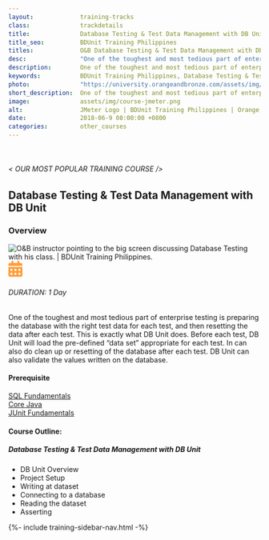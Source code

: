 ```yaml
---
layout:             training-tracks
class:              trackdetails
title:              Database Testing & Test Data Management with DB Unit
title_seo:          BDUnit Training Philippines
titles:             O&B Database Testing & Test Data Management with DB Unit
desc:               "One of the toughest and most tedious part of enterprise testing is preparing the database with the right test data for each test, and then resetting the data after each test. This is exactly what DB Unit does. "
description:        One of the toughest and most tedious part of enterprise testing is preparing the database with the right test data for each test, and then resetting the data after each test. This is exactly what DB Unit does. 
keywords:           BDUnit Training Philippines, Database Testing & Test Data Management with DB Unit Training Course Philippines
photo:              "https://university.orangeandbronze.com/assets/img/DatabaseTestingAndTestDataManagementWithDBUnit-FBLinkPostPhoto.png"
short_description:  One of the toughest and most tedious part of enterprise testing is preparing the database with the right test data for each test, and then resetting the data after each test. This is exactly what DB Unit does. 
image:              assets/img/course-jmeter.png
alt:                JMeter Logo | BDUnit Training Philippines | Orange and Bronze Software Labs
date:               2018-06-9 08:00:00 +0800
categories:         other_courses
---
```

<div class="section-content">
    <div class="container-fluid auto-1110">
        <div class="row">
            <div class="col">
                <div class="panel-content">
                    <div class="title-section">
                        <img src="{{ "assets/img/title-software.png" | relative_url }}" alt="">
                        <div class="title">
                            <h6>
                                < OUR MOST POPULAR TRAINING COURSE />
                            </h6>
                            <h2>Database Testing & Test Data Management with DB Unit</h2>
                        </div>
                    </div>
                    <div class="row" data-sticky-container>
                        <div class="track-panel">
                            <div class="track-content">
                                <section id="overview">
                                    <h3>Overview</h3>
                                    <img class="mb30 img-fluid" src="{{ "assets/img/DatabaseTestingAndTestDataManagementWithDBUnit-cover.png" | relative_url }}" alt="O&B instructor pointing to the big screen discussing Database Testing with his class. | BDUnit Training Philippines.">
                                    <div class="track-details">
                                        <div class="details mr40">
                                            <img src="/assets/img/ico-calendar.svg" alt="">
                                            <h6>DURATION: 1 Day</h6>
                                        </div>
                                    </div>
                                    <p>
                                        One of the toughest and most tedious part of enterprise testing is preparing the database with the right test data for each test, and then resetting the data after each test. This is exactly what DB Unit does. Before each test, DB Unit will load the pre-defined “data set” appropriate for each test. In can also do clean up or resetting of the database after each test. DB Unit can also validate the values written on the database.
                                    </p>
                                    <h4>
                                        Prerequisite
                                    </h4>
                                    <p>
                                        <a href="/other_courses/sql/" target="_blank">SQL Fundamentals</a><br/>
                                        <a href="/java/core-java/" target="_blank">Core Java</a><br/>
                                        <a href="/other_courses/junit/" target="_blank">JUnit Fundamentals</a>
                                    </p>
                                </section>
                                <section id="topic-outline">
                                    <h4>
                                        Course Outline:
                                    </h4>
                                    <h5 class="course-title">Database Testing & Test Data Management with DB Unit</h5>
                                    <ul class="course-outline">
                                        <li>DB Unit Overview</li>
                                        <li>Project Setup</li>
                                        <li>Writing at dataset</li>
                                        <li>Connecting to a database</li>
                                        <li>Reading the dataset</li>
                                        <li>Asserting</li>
                                    </ul>
                                </section>
                            </div>
                            {%- include training-sidebar-nav.html -%}
                        </div>
                    </div>
                </div>
            </div>
        </div>
    </div>
</div>